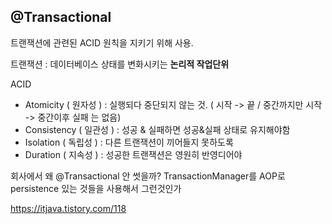 ## @Transactional

트랜잭션에 관련된 ACID 원칙을 지키기 위해 사용.

트랜잭션 : 데이터베이스 상태를 변화시키는 **논리적 작업단위**

ACID 

- Atomicity ( 원자성 ) : 실행되다 중단되지 않는 것. ( 시작 -> 끝 / 중간까지만 시작 -> 중간이후 실패 는 없음)
- Consistency ( 일관성 ) : 성공 & 실패하면 성공&실패 상태로 유지해야함
- Isolation ( 독립성 ) : 다른 트랜잭션이 끼어들지 못하도록
- Duration ( 지속성 ) : 성공한 트랜잭션은 영원히 반영디어야



회사에서 왜 @Transactional 안 썻을까? TransactionManager를 AOP로 persistence 있는 것들을 사용해서 그런것인가



https://itjava.tistory.com/118